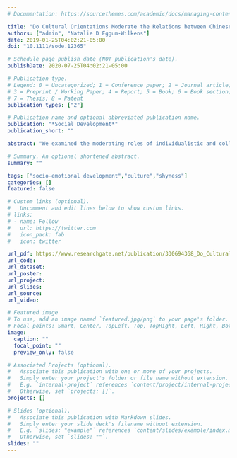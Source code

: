 ```yaml
---
# Documentation: https://sourcethemes.com/academic/docs/managing-content/

title: "Do Cultural Orientations Moderate the Relations between Chinese Adolescents’ Shyness and Depressive Symptoms? It Depends on Their Academic Achievement"
authors: ["admin", "Natalie D Eggum-Wilkens"]
date: 2019-01-25T04:02:21-05:00
doi: "10.1111/sode.12365"

# Schedule page publish date (NOT publication's date).
publishDate: 2020-07-25T04:02:21-05:00

# Publication type.
# Legend: 0 = Uncategorized; 1 = Conference paper; 2 = Journal article;
# 3 = Preprint / Working Paper; 4 = Report; 5 = Book; 6 = Book section;
# 7 = Thesis; 8 = Patent
publication_types: ["2"]

# Publication name and optional abbreviated publication name.
publication: "*Social Development*"
publication_short: ""

abstract: "We examined the moderating roles of individualistic and collectivistic cultural orientations and academic achievement on the relation between Chinese adolescents’ shyness and depressive symptoms. A sample of Chinese adolescents (N = 492) from an urban school participated in the study during seventh (T1) and eighth (T2) grades. Adolescents self‐reported their shyness, cultural orientations, and depressive symptoms. The school provided records of their academic achievement. Concurrently, shyness and individualism were positively whereas collectivism and academic achievement were negatively, associated with adolescents’ depressive symptoms. Longitudinally, T1 shyness (but not individualism, collectivism, or academic achievement) predicted T2 depressive symptoms after controlling for stability in depressive symptoms. Concurrent relations between shyness and depressive symptoms were moderated by adolescents’ cultural orientations. Specifically, collectivism was protective whereas individualism was harmful, for shy adolescents’ adjustment. Furthermore, collectivism and academic achievement jointly moderated the relations between shyness and depressive symptoms concurrently and longitudinally. The results suggest that cultural orientations may influence shy adolescents’ depression symptoms through individual‐level self‐evaluation, and indicate that cultural factors and academic achievement need to be considered comprehensively for understanding and improving shy Chinese adolescents’ psychological adjustment."

# Summary. An optional shortened abstract.
summary: ""

tags: ["socio-emotional development","culture","shyness"]
categories: []
featured: false

# Custom links (optional).
#   Uncomment and edit lines below to show custom links.
# links:
# - name: Follow
#   url: https://twitter.com
#   icon_pack: fab
#   icon: twitter

url_pdf: https://www.researchgate.net/publication/330694368_Do_Cultural_Orientations_Moderate_the_Relation_between_Chinese_Adolescents'_Shyness_and_Depressive_Symptoms_It_Depends_on_Their_Academic_Achievement
url_code:
url_dataset:
url_poster:
url_project:
url_slides:
url_source:
url_video:

# Featured image
# To use, add an image named `featured.jpg/png` to your page's folder. 
# Focal points: Smart, Center, TopLeft, Top, TopRight, Left, Right, BottomLeft, Bottom, BottomRight.
image:
  caption: ""
  focal_point: ""
  preview_only: false

# Associated Projects (optional).
#   Associate this publication with one or more of your projects.
#   Simply enter your project's folder or file name without extension.
#   E.g. `internal-project` references `content/project/internal-project/index.md`.
#   Otherwise, set `projects: []`.
projects: []

# Slides (optional).
#   Associate this publication with Markdown slides.
#   Simply enter your slide deck's filename without extension.
#   E.g. `slides: "example"` references `content/slides/example/index.md`.
#   Otherwise, set `slides: ""`.
slides: ""
---
```

